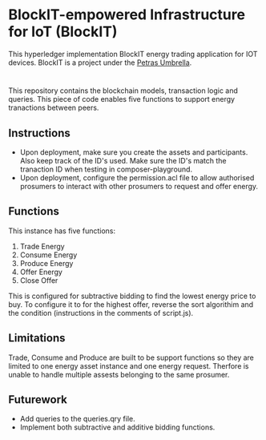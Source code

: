 # BlockIT-empowered Infrastructure for IoT (BlockIT)
This hyperledger implementation BlockIT energy trading application for IOT devices. BlockIT is a project under the [Petras Umbrella](https://www.petrashub.org/portfolio-item/blockchain-empowered-infrastructure-for-iot-blockit/).
#

This repository contains the blockchain models, transaction logic and queries. This piece of code enables five functions to support energy tranactions between peers. 

## Instructions

- Upon deployment, make sure you create the assets and participants. Also keep track of the ID's used. Make sure the ID's match the tranaction ID when testing in composer-playground. 
- Upon deployment, configure the permission.acl file to allow authorised prosumers to interact with other prosumers to request and offer energy.



## Functions

This instance has five functions:
1. Trade Energy
2. Consume Energy
3. Produce Energy
4. Offer Energy
5. Close Offer

This is configured for subtractive bidding to find the lowest energy price to buy. To configure it to for the highest offer, reverse the sort algorithim and the condition (instructions in the comments of script.js).

## Limitations

Trade, Consume and Produce are built to be support functions so they are limited to one energy asset instance and one energy request. Therfore is unable to handle multiple assests belonging to the same prosumer. 

## Futurework

- Add queries to the queries.qry file.
- Implement both subtractive and additive bidding functions.